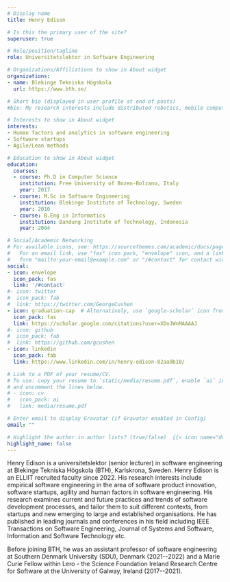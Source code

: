 ```yaml
---
# Display name
title: Henry Edison

# Is this the primary user of the site?
superuser: true

# Role/position/tagline
role: Universitetslektor in Software Engineering

# Organizations/Affiliations to show in About widget
organizations:
- name: Blekinge Tekniska Högskola
  url: https://www.bth.se/

# Short bio (displayed in user profile at end of posts)
#bio: My research interests include distributed robotics, mobile computing and programmable matter.

# Interests to show in About widget
interests:
- Human factors and analytics in software engineering
- Software startups
- Agile/Lean methods

# Education to show in About widget
education:
  courses:
  - course: Ph.D in Computer Science
    institution: Free University of Bozen-Bolzano, Italy
    year: 2017
  - course: M.Sc in Software Engineering
    institution: Blekinge Institute of Technology, Sweden
    year: 2010
  - course: B.Eng in Informatics
    institution: Bandung Institute of Technology, Indonesia
    year: 2004

# Social/Academic Networking
# For available icons, see: https://sourcethemes.com/academic/docs/page-builder/#icons
#   For an email link, use "fas" icon pack, "envelope" icon, and a link in the
#   form "mailto:your-email@example.com" or "/#contact" for contact widget.
social:
- icon: envelope
  icon_pack: fas
  link: '/#contact'
#- icon: twitter
#  icon_pack: fab
#  link: https://twitter.com/GeorgeCushen
- icon: graduation-cap  # Alternatively, use `google-scholar` icon from `ai` icon pack
  icon_pack: fas
  link: https://scholar.google.com/citations?user=XDoJWnMAAAAJ
#- icon: github
#  icon_pack: fab
#  link: https://github.com/gcushen
- icon: linkedin
  icon_pack: fab
  link: https://www.linkedin.com/in/henry-edison-82aa9b10/

# Link to a PDF of your resume/CV.
# To use: copy your resume to `static/media/resume.pdf`, enable `ai` icons in `params.toml`,
# and uncomment the lines below.
# - icon: cv
#   icon_pack: ai
#   link: media/resume.pdf

# Enter email to display Gravatar (if Gravatar enabled in Config)
email: ""

# Highlight the author in author lists? (true/false)  {{< icon name="download" pack="fas" >}} Download my {{< staticref "media/demo_resume.pdf" "newtab" >}}resumé{{< /staticref >}}.
highlight_name: false
---
```


Henry Edison is a universitetslektor (senior lecturer) in software engineering at Blekinge Tekniska Högskola (BTH), Karlskrona, Sweden. Henry Edison is an ELLIIT recruited faculty since 2022. His research interests include empirical software engineering in the area of software product innovation, software startups, agility and human factors in software engineering. His research examines current and future practices and trends of software development processes, and tailor them to suit different contexts, from startups and new emerging to large and established organisations. He has published in leading journals and conferences in his field including IEEE Transactions on Software Engineering, Journal of Systems and Software, Information and Software Technology etc.

Before joining BTH, he was an assistant professor of software engineering at Southern Denmark University (SDU), Denmark (2021--2022) and a Marie Curie Fellow within Lero - the Science Foundation Ireland Research Centre for Software at the University of Galway, Ireland (2017--2021). 
